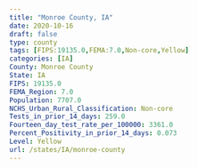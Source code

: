```yaml
---
title: "Monroe County, IA"
date: 2020-10-16
draft: false
type: county
tags: [FIPS:19135.0,FEMA:7.0,Non-core,Yellow]
categories: [IA]
County: Monroe County
State: IA
FIPS: 19135.0
FEMA_Region: 7.0
Population: 7707.0
NCHS_Urban_Rural_Classification: Non-core
Tests_in_prior_14_days: 259.0
Fourteen_day_test_rate_per_100000: 3361.0
Percent_Positivity_in_prior_14_days: 0.073
Level: Yellow
url: /states/IA/monroe-county
---
```



